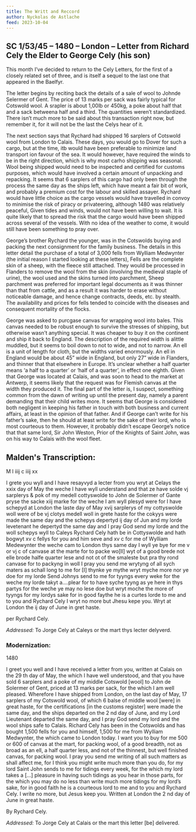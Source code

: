 ```yaml
---
title: The Writt and Reccord
author: Nyckolas de Astlache
feed: 2023-10-04
---
```


## SC 1/53/45 – 1480 – London – Letter from Richard Cely the Elder to George Cely (his son)

This month I’ve decided to return to the Cely Letters, for the first of a closely related set of three, and is itself a sequel to the last one that appeared in the Baelfyr.

The letter begins by reciting back the details of a sale of wool to Johnde Selermer of Gent. The price of 13 marks per sack was fairly typical for Cotswold wool. A srapler is about 1,00lb or 450kg, a poke about half that and a sack betweena half and a third. The quantities weren’t standardized. There isn’t much more to be said about this transaction right now, but remember it, for it will not be the last the Celys hear of it.

The next section says that Rychard had shipped 16 sarplers of Cotswold wool from London to
Calais. These days, you would go to Dover for such a cargo, but at the time, itb would have been preferable to minimize land transport ion favour of the sea. It would however, have required the winds to be in the right direction, which is why most carho shipping was seasonal. Wool being shipped would need to be inspected and certified for customs purposes, which would have involved a certain amount of unpacking and repacking. It seems that 6 sarplers of this cargo had only been through the process the same day as the ships left, which have meant a fair bit of work, and probably a premium cost for the labour and skilled assayer. Rychard would have little choice as the cargo vessels would have travelled in convoy to minimise the risk of piracy or privateering, although 1480 was relatively peaceful, Given tides and winds, would not have been willing to wait. It is quite likely that to spread the risk that the cargo would have been shipped across several of the vessels. With no idea of the weather to come, it would still have been something to pray over.

George’s brother Rychard the younger, was in the Cotswolds buying and packing the next
consignment for the family business. The details in this letter detail the purchase of a total of 3,000 fells from Wylliam Medwynter (the initial reason I started looking at these letters), Fells are the complete skin of a sheep, with the fleece still attached. They would be processed in Flanders to remove the wool from the skin (involving the medieval staple of urine), the wool used and the skins turned into parchment, Sheep parchment was preferred for important legal documents as it was thinner than that from cattle, and as a result it was harder to erase without noticeable damage, and hence change contracts, deeds, etc. by stealth. The availability and prices for fells tended to coincide with the diseases and consequent mortality of the flocks.

George was asked to purcgase canvas for wrapping wool into bales. This canvas needed to be
robust enough to survive the stresses of shipping, but otherwise wasn’t anything special. It was cheaper to buy it on the continent and ship it back to England. The description of the required width is alittle muddled, but it seems to boil down to not to wide, and not to narrow. An ell is a unit of length for cloth, but the widths varied enormously. An ell in England would be about 45” wide in England, but only 27” wide in Flanders, and thinner that that elsewhere in Europe. It’s unclear whether a half quarter means ‘a half to a quarter’ or ‘half of a quarter’, in effect one eighth. Given that George was located at Calais, and was soon to head to the market at Antwerp, it seems likely that the request was for Flemish canvas at the width they produced it. The final part of the letter is, I suspect, something common from the dawn of writing up until the present day, namely a parent demanding that their child writes more. It seems that George is considered both negligent in keeping his father in touch with both business and current affairs, at least in the opinion of that father. And if George can’t write for his father’s sake, then he should at least write for the sake of their lord, who is most courteous to them. However, it probably didn’t escape George’s notice that that same lord, Sir John Weston, Prior of the Knights of Saint John, was on his way to Calais with the wool fleet.

## Malden's Transcription:

M l iiij c iiij xx

I grete you wyll and I have resayvyd a lecter from you wryt at Celays the xxix day of May the weche I have wyll understand and that ze have solde vj sarplerys &amp; pok of my medell cottyswolde to John de Solermer of Gante pryse the sacke xiij marke for the weche I am wyll plesyd were for I have schepyd at London the laste day of May xvij sarplerys of my cottyswolde woll were of be vj clotys medell woll in grete haste for the cokyys were made the same day and the schepys depertyd ij day of Jun and my lorde levetenant he depertyd the same day and I pray God send my lorde and the woll schepys wyll to Caleys Rychard Cely hath be in Cottyswolde and hath bogwyt xv c fellys for you and him seve and xv c for me of Wylliam Medewynter the weche cam to London thys same day I wyll ye bye for me v or vj c of canvase at the marte for to packe wo[ll] wyt of a good brede not elle brode halfe quarter lese and not ot of the smaleste but pra thy rond canvase for to packyng in woll I pray you send me wrytyng of all sych maters as schall long to me for [I] thynke ye mythe wryt myche more nor ye doe for my lorde Send Johnys send to me for tyyngs every weke for the weche my lorde takyt a….plear for to have syche tyyng as ye here in thys partys for the weche ye may no lese doe but wryt moche the more of tyyngs for my lordys sake for in good faythe he is a curtes lorde to me and to you and Rychard Cely I wryt no more but Jhesu kepe you. Wryt at London the ij day of June in gret haste.

per Rychard Cely.

_Addressed:_ To Jorge Cely at Caleys or the mart thys lecter delyverd.

### Modernization:

1480

I greet you well and I have received a letter from you, written at Calais on the 29 th day of May, the which I have well understood, and that you have sold 6 sarplers and a poke of my middle Cotswold [wool] to John de Solermer of Gent, priced at 13 marks per sack, for the which I am well pleased. Wherefore I have shipped from London, on the last day of May, 17 sarplers of my Cotswold wool, of which 6 balse of middle wool [were] in great haste, for the certifications [in the customs register] were made the same day, and the ships departed on the 2 nd day of June, and my Lord Lieutenant departed the same day, and I pray God send my lord and the wool ships safe to Calais. Richard Cely has been in the Cotswolds and has bought 1,500 fells for you and himself, 1,500 for me from Wylliam Medwynter, the which came to London today. I want you to buy for me 500 or 600 of canvas at the mart, for packing wool, of a good breadth, not as broad as an ell, a half quarter less, and not of the thinnest, but well finished canvas, for packing wool. I pray you send me writing of all such matters as shall affect me, for I think you might write much more than you do, for my lord Saint John sends to me for tidings every week, for the which my lord takes a […] pleasure in having such tidings as you hear in those parts, for the which you may do no less than write much more tidings for my lord’s sake, for in good faith he is a courteous lord to me and to you and Rychard Cely. I write no more, but Jesus keep you. Written at London the 2 nd day of June in great haste.

By Rychard Cely.

_Addressed:_ To Jorge Cely at Calais or the mart this letter [be] delivered.
